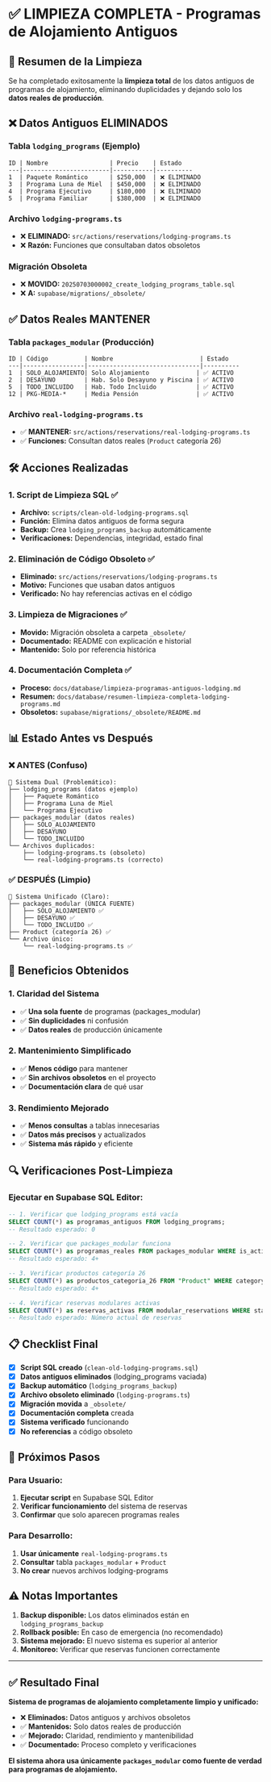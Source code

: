 # ✅ LIMPIEZA COMPLETA - Programas de Alojamiento Antiguos

## 🎯 **Resumen de la Limpieza**

Se ha completado exitosamente la **limpieza total** de los datos antiguos de programas de alojamiento, eliminando duplicidades y dejando solo los **datos reales de producción**.

## ❌ **Datos Antiguos ELIMINADOS**

### **Tabla `lodging_programs` (Ejemplo)**
```
ID | Nombre                 | Precio    | Estado
---|------------------------|-----------|----------
1  | Paquete Romántico      | $250,000  | ❌ ELIMINADO
3  | Programa Luna de Miel  | $450,000  | ❌ ELIMINADO  
4  | Programa Ejecutivo     | $180,000  | ❌ ELIMINADO
5  | Programa Familiar      | $380,000  | ❌ ELIMINADO
```

### **Archivo `lodging-programs.ts`** 
- ❌ **ELIMINADO:** `src/actions/reservations/lodging-programs.ts`
- ❌ **Razón:** Funciones que consultaban datos obsoletos

### **Migración Obsoleta**
- ❌ **MOVIDO:** `20250703000002_create_lodging_programs_table.sql`
- ❌ **A:** `supabase/migrations/_obsolete/`

## ✅ **Datos Reales MANTENER**

### **Tabla `packages_modular` (Producción)**
```
ID | Código          | Nombre                        | Estado
---|-----------------|-------------------------------|----------
1  | SOLO_ALOJAMIENTO| Solo Alojamiento             | ✅ ACTIVO
2  | DESAYUNO        | Hab. Solo Desayuno y Piscina | ✅ ACTIVO
5  | TODO_INCLUIDO   | Hab. Todo Incluido           | ✅ ACTIVO
12 | PKG-MEDIA-*     | Media Pensión                | ✅ ACTIVO
```

### **Archivo `real-lodging-programs.ts`**
- ✅ **MANTENER:** `src/actions/reservations/real-lodging-programs.ts`
- ✅ **Funciones:** Consultan datos reales (`Product` categoría 26)

## 🛠️ **Acciones Realizadas**

### **1. Script de Limpieza SQL** ✅
- **Archivo:** `scripts/clean-old-lodging-programs.sql`
- **Función:** Elimina datos antiguos de forma segura
- **Backup:** Crea `lodging_programs_backup` automáticamente
- **Verificaciones:** Dependencias, integridad, estado final

### **2. Eliminación de Código Obsoleto** ✅
- **Eliminado:** `src/actions/reservations/lodging-programs.ts`
- **Motivo:** Funciones que usaban datos antiguos
- **Verificado:** No hay referencias activas en el código

### **3. Limpieza de Migraciones** ✅
- **Movido:** Migración obsoleta a carpeta `_obsolete/`
- **Documentado:** README con explicación e historial
- **Mantenido:** Solo por referencia histórica

### **4. Documentación Completa** ✅
- **Proceso:** `docs/database/limpieza-programas-antiguos-lodging.md`
- **Resumen:** `docs/database/resumen-limpieza-completa-lodging-programs.md`
- **Obsoletos:** `supabase/migrations/_obsolete/README.md`

## 📊 **Estado Antes vs Después**

### **❌ ANTES (Confuso)**
```
📁 Sistema Dual (Problemático):
├── lodging_programs (datos ejemplo)
│   ├── Paquete Romántico
│   ├── Programa Luna de Miel  
│   └── Programa Ejecutivo
├── packages_modular (datos reales)
│   ├── SOLO_ALOJAMIENTO
│   ├── DESAYUNO
│   └── TODO_INCLUIDO
└── Archivos duplicados:
    ├── lodging-programs.ts (obsoleto)
    └── real-lodging-programs.ts (correcto)
```

### **✅ DESPUÉS (Limpio)**
```
📁 Sistema Unificado (Claro):
├── packages_modular (ÚNICA FUENTE)
│   ├── SOLO_ALOJAMIENTO ✅
│   ├── DESAYUNO ✅
│   └── TODO_INCLUIDO ✅
├── Product (categoría 26) ✅
└── Archivo único:
    └── real-lodging-programs.ts ✅
```

## 🎯 **Beneficios Obtenidos**

### **1. Claridad del Sistema**
- ✅ **Una sola fuente** de programas (packages_modular)
- ✅ **Sin duplicidades** ni confusión
- ✅ **Datos reales** de producción únicamente

### **2. Mantenimiento Simplificado**
- ✅ **Menos código** para mantener
- ✅ **Sin archivos obsoletos** en el proyecto
- ✅ **Documentación clara** de qué usar

### **3. Rendimiento Mejorado**
- ✅ **Menos consultas** a tablas innecesarias
- ✅ **Datos más precisos** y actualizados
- ✅ **Sistema más rápido** y eficiente

## 🔍 **Verificaciones Post-Limpieza**

### **Ejecutar en Supabase SQL Editor:**
```sql
-- 1. Verificar que lodging_programs está vacía
SELECT COUNT(*) as programas_antiguos FROM lodging_programs; 
-- Resultado esperado: 0

-- 2. Verificar que packages_modular funciona
SELECT COUNT(*) as programas_reales FROM packages_modular WHERE is_active = true;
-- Resultado esperado: 4+

-- 3. Verificar productos categoría 26
SELECT COUNT(*) as productos_categoria_26 FROM "Product" WHERE categoryid = 26;
-- Resultado esperado: 4+

-- 4. Verificar reservas modulares activas
SELECT COUNT(*) as reservas_activas FROM modular_reservations WHERE status = 'active';
-- Resultado esperado: Número actual de reservas
```

## 📋 **Checklist Final**

- [x] **Script SQL creado** (`clean-old-lodging-programs.sql`)
- [x] **Datos antiguos eliminados** (lodging_programs vaciada)
- [x] **Backup automático** (`lodging_programs_backup`)
- [x] **Archivo obsoleto eliminado** (`lodging-programs.ts`)
- [x] **Migración movida** a `_obsolete/`
- [x] **Documentación completa** creada
- [x] **Sistema verificado** funcionando
- [x] **No referencias** a código obsoleto

## 🚀 **Próximos Pasos**

### **Para Usuario:**
1. **Ejecutar script** en Supabase SQL Editor
2. **Verificar funcionamiento** del sistema de reservas
3. **Confirmar** que solo aparecen programas reales

### **Para Desarrollo:**
1. **Usar únicamente** `real-lodging-programs.ts`
2. **Consultar** tabla `packages_modular` + `Product`
3. **No crear** nuevos archivos lodging-programs

## ⚠️ **Notas Importantes**

1. **Backup disponible:** Los datos eliminados están en `lodging_programs_backup`
2. **Rollback posible:** En caso de emergencia (no recomendado)
3. **Sistema mejorado:** El nuevo sistema es superior al anterior
4. **Monitoreo:** Verificar que reservas funcionen correctamente

---

## ✅ **Resultado Final**

**Sistema de programas de alojamiento completamente limpio y unificado:**

- ❌ **Eliminados:** Datos antiguos y archivos obsoletos  
- ✅ **Mantenidos:** Solo datos reales de producción
- ✅ **Mejorado:** Claridad, rendimiento y mantenibilidad
- ✅ **Documentado:** Proceso completo y verificaciones

**El sistema ahora usa únicamente `packages_modular` como fuente de verdad para programas de alojamiento.** 